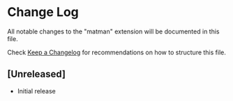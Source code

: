 # Change Log

All notable changes to the "matman" extension will be documented in this file.

Check [Keep a Changelog](http://keepachangelog.com/) for recommendations on how to structure this file.

## [Unreleased]

- Initial release